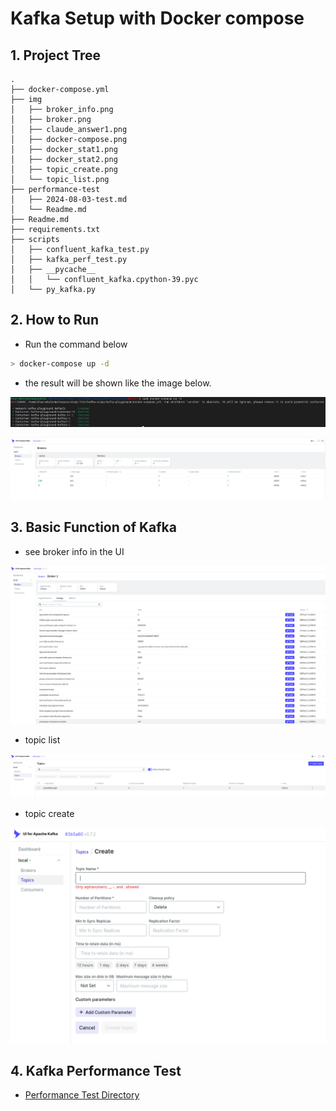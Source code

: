 # Kafka Setup with Docker compose

## 1. Project Tree
```
.
├── docker-compose.yml
├── img
│   ├── broker_info.png
│   ├── broker.png
│   ├── claude_answer1.png
│   ├── docker-compose.png
│   ├── docker_stat1.png
│   ├── docker_stat2.png
│   ├── topic_create.png
│   └── topic_list.png
├── performance-test
│   ├── 2024-08-03-test.md
│   └── Readme.md
├── Readme.md
├── requirements.txt
├── scripts
│   ├── confluent_kafka_test.py
│   ├── kafka_perf_test.py
│   ├── __pycache__
│   │   └── confluent_kafka.cpython-39.pyc
│   └── py_kafka.py
```


## 2. How to Run

- Run the command below

```bash
> docker-compose up -d
```

- the result will be shown like the image below.

![docker_compse](./img/docker-compose.png)

![ui-image](./img/broker.png)

## 3. Basic Function of Kafka

- see broker info in the UI

![broker_info](./img/broker_info.png)

- topic list

![topic_list](./img/topic_list.png)

- topic create

![topic_create](./img/topic_create.png)

## 4. Kafka Performance Test

- [Performance Test Directory](./performance-test/Readme.md)

